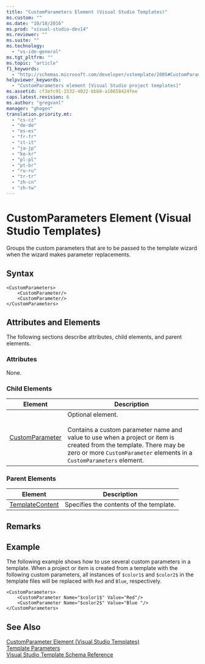 ```yaml
---
title: "CustomParameters Element (Visual Studio Templates)"
ms.custom: ""
ms.date: "10/18/2016"
ms.prod: "visual-studio-dev14"
ms.reviewer: ""
ms.suite: ""
ms.technology: 
  - "vs-ide-general"
ms.tgt_pltfrm: ""
ms.topic: "article"
f1_keywords: 
  - "http://schemas.microsoft.com/developer/vstemplate/2005#CustomParameters"
helpviewer_keywords: 
  - "CustomParameters element [Visual Studio project templates]"
ms.assetid: cf3efc91-1532-4022-bbb8-a18658424fee
caps.latest.revision: 6
ms.author: "gregvanl"
manager: "ghogen"
translation.priority.mt: 
  - "cs-cz"
  - "de-de"
  - "es-es"
  - "fr-fr"
  - "it-it"
  - "ja-jp"
  - "ko-kr"
  - "pl-pl"
  - "pt-br"
  - "ru-ru"
  - "tr-tr"
  - "zh-cn"
  - "zh-tw"
---
```

# CustomParameters Element (Visual Studio Templates)
Groups the custom parameters that are to be passed to the template wizard when the wizard makes parameter replacements.  
  
## Syntax  
  
```  
<CustomParameters>  
    <CustomParameter/>  
    <CustomParameter/>  
</CustomParameters>  
```  
  
## Attributes and Elements  
 The following sections describe attributes, child elements, and parent elements.  
  
### Attributes  
 None.  
  
### Child Elements  
  
|Element|Description|  
|-------------|-----------------|  
|[CustomParameter](../extensibility/customparameter-element--visual-studio-templates-.md)|Optional element.<br /><br /> Contains a custom parameter name and value to use when a project or item is created from the template. There may be zero or more `CustomParameter` elements in a `CustomParameters` element.|  
  
### Parent Elements  
  
|Element|Description|  
|-------------|-----------------|  
|[TemplateContent](../extensibility/templatecontent-element--visual-studio-templates-.md)|Specifies the contents of the template.|  
  
## Remarks  
  
## Example  
 The following example shows how to use several custom parameters in a template. When a project or item is created from a template with the following custom parameters, all instances of `$color1$` and `$color2$` in the template files will be replaced with `Red` and `Blue`, respectively.  
  
```  
<CustomParameters>  
    <CustomParameter Name="$color1$" Value="Red"/>  
    <CustomParameter Name="$color2$" Value="Blue "/>  
</CustomParameters>  
```  
  
## See Also  
 [CustomParameter Element (Visual Studio Templates)](../extensibility/customparameter-element--visual-studio-templates-.md)   
 [Template Parameters](../ide/template-parameters.md)   
 [Visual Studio Template Schema Reference](../extensibility/visual-studio-template-schema-reference.md)